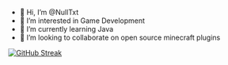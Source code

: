 - 👋 Hi, I’m @NullTxt
- 👀 I’m interested in Game Development
- 🌱 I’m currently learning Java
- 💞️ I’m looking to collaborate on open source minecraft plugins

<!---
NullTxt/NullTxt is a ✨ special ✨ repository because its `README.md` (this file) appears on your GitHub profile.
You can click the Preview link to take a look at your changes.
--->
[![GitHub Streak](http://github-readme-streak-stats.herokuapp.com?user=NullTxt&theme=dark&background=000000)](https://git.io/streak-stats)

